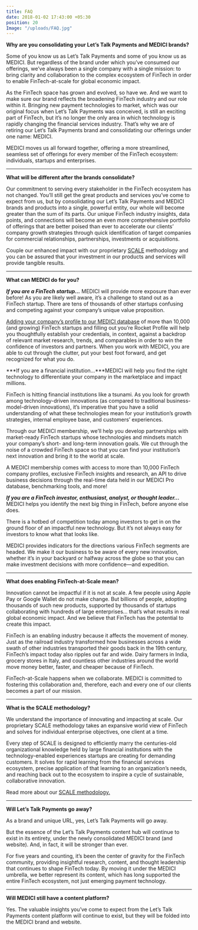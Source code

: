 ```yaml
---
title: FAQ
date: 2018-01-02 17:43:00 +05:30
position: 20
Image: "/uploads/FAQ.jpg"
---
```


**Why are you consolidating your Let’s Talk Payments and MEDICI brands?**

Some of you know us as Let’s Talk Payments and some of you know us as MEDICI. But regardless of the brand under which you’ve consumed our offerings, we’ve always been a single company with a single mission: to bring clarity and collaboration to the complex ecosystem of FinTech in order to enable FinTech-at-scale for global economic impact.

As the FinTech space has grown and evolved, so have we. And we want to make sure our brand reflects the broadening FinTech industry and our role within it. Bringing new payment technologies to market, which was our original focus when Let’s Talk Payments was conceived, is still an exciting part of FinTech, but it’s no longer the only area in which technology is rapidly changing the financial services industry. That’s why we are of retiring our Let’s Talk Payments brand and consolidating our offerings under one name: MEDICI.

MEDICI moves us all forward together, offering a more streamlined, seamless set of offerings for every member of the FinTech ecosystem: individuals, startups and enterprises.

---

**What will be different after the brands consolidate?**

Our commitment to serving every stakeholder in the FinTech ecosystem has not changed. You’ll still get the great products and services you’ve come to expect from us, but by consolidating our Let’s Talk Payments and MEDICI brands and products into a single, powerful entity, our whole will become greater than the sum of its parts. Our unique FinTech industry insights, data points, and connections will become an even more comprehensive portfolio of offerings that are better poised than ever to accelerate our clients’ company growth strategies through quick identification of target companies for commercial relationships, partnerships, investments or acquisitions.

Couple our enhanced impact with our proprietary [SCALE](/fintech-at-scale/) methodology and you can be assured that your investment in our products and services will provide tangible results.

---

**What can MEDICI do for you?**

***If you are a FinTech startup…*** MEDICI will provide more exposure than ever before!
As you are likely well aware, it’s a challenge to stand out as a FinTech startup. There are tens of thousands of other startups confusing and competing against your company’s unique value proposition.

[Adding your company’s profile to our MEDICI database](https://memberships.gomedici.com/users/sign_up) of more than 10,000 (and growing) FinTech startups and filling out you’re Rocket Profile will help you thoughtfully establish your credentials, in context, against a backdrop of relevant market research, trends, and comparables in order to win the confidence of investors and partners. When you work with MEDICI, you are able to cut through the clutter, put your best foot forward, and get recognized for what you do.

***If you are a financial institution…***MEDICI will help you find the right technology to differentiate your company in the marketplace and impact millions.

FinTech is hitting financial institutions like a tsunami. As you look for growth among technology-driven innovations (as compared to traditional business-model-driven innovations), it’s imperative that you have a solid understanding of what these technologies mean for your institution’s growth strategies, internal employee base, and customers’ experiences.

Through our MEDICI membership, we’ll help you develop partnerships with market-ready FinTech startups whose technologies and mindsets match your company’s short- and long-term innovation goals. We cut through the noise of a crowded FinTech space so that you can find your institution’s next innovation and bring it to the world at scale.

A MEDICI membership comes with access to more than 10,000 FinTech company profiles, exclusive FinTech insights and research, an API to drive business decisions through the real-time data held in our MEDICI Pro database, benchmarking tools, and more!

***If you are a FinTech investor, enthusiast, analyst, or thought leader…*** MEDICI helps you identify the next big thing in FinTech, before anyone else does.

There is a hotbed of competition today among investors to get in on the ground floor of an impactful new technology. But it’s not always easy for investors to know what that looks like.

MEDICI provides indicators for the directions various FinTech segments are headed. We make it our business to be aware of every new innovation, whether it’s in your backyard or halfway across the globe so that you can make investment decisions with more confidence—and expedition.

---

**What does enabling FinTech-at-Scale mean?**

Innovation cannot be impactful if it is not at scale. A few people using Apple Pay or Google Wallet do not make change. But billions of people, adopting thousands of such new products, supported by thousands of startups collaborating with hundreds of large enterprises… that’s what results in real global economic impact. And we believe that FinTech has the potential to create this impact.

FinTech is an enabling industry because it affects the movement of money. Just as the railroad industry transformed how businesses across a wide swath of other industries transported their goods back in the 19th century, FinTech’s impact today also ripples out far and wide. Dairy farmers in India, grocery stores in Italy, and countless other industries around the world move money better, faster, and cheaper because of FinTech.

FinTech-at-Scale happens when we collaborate. MEDICI is committed to fostering this collaboration and, therefore, each and every one of our clients becomes a part of our mission.

---

**What is the SCALE methodology?**

We understand the importance of innovating and impacting at scale. Our proprietary SCALE methodology takes an expansive world view of FinTech and solves for individual enterprise objectives, one client at a time.

Every step of SCALE is designed to efficiently marry the centuries-old organizational knowledge held by large financial institutions with the technology-enabled experiences startups are creating for demanding customers. It solves for rapid learning from the financial services ecosystem, precise application of that learning to an organization’s needs, and reaching back out to the ecosystem to inspire a cycle of sustainable, collaborative innovation.

Read more about our [SCALE methodology.](/fintech-at-scale/)

---

**Will Let’s Talk Payments go away?**

As a brand and unique URL, yes, Let’s Talk Payments will go away.

But the essence of the Let’s Talk Payments content hub will continue to exist in its entirety, under the newly consolidated MEDICI brand (and website). And, in fact, it will be stronger than ever.

For five years and counting, it’s been the center of gravity for the FinTech community, providing insightful research, content, and thought leadership that continues to shape FinTech today. By moving it under the MEDICI umbrella, we better represent its content, which has long supported the entire FinTech ecosystem, not just emerging payment technology.

---

**Will MEDICI still have a content platform?**

Yes. The valuable insights you’ve come to expect from the Let’s Talk Payments content platform will continue to exist, but they will be folded into the MEDICI brand and website.